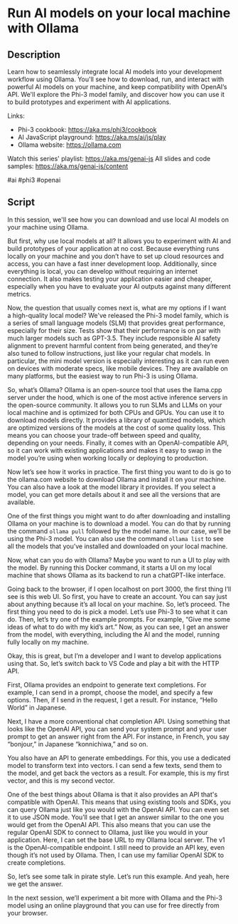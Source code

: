# Run AI models on your local machine with Ollama

## Description

Learn how to seamlessly integrate local AI models into your development workflow using Ollama. You'll see how to download, run, and interact with powerful AI models on your machine, and keep compatibility with OpenAI’s API. We'll explore the Phi-3 model family, and discover how you can use it to build prototypes and experiment with AI applications.

Links:
- Phi-3 cookbook: https://aka.ms/phi3/cookbook
- AI JavaScript playground: https://aka.ms/ai/js/play
- Ollama website: https://ollama.com

Watch this series' playlist: https://aka.ms/genai-js
All slides and code samples: https://aka.ms/genai-js/content

#ai #phi3 #openai

## Script

In this session, we'll see how you can download and use local AI models on your machine using Ollama. 

But first, why use local models at all? It allows you to experiment with AI and build prototypes of your application at no cost. Because everything runs locally on your machine and you don’t have to set up cloud resources and access, you can have a fast inner development loop. Additionally, since everything is local, you can develop without requiring an internet connection. It also makes testing your application easier and cheaper, especially when you have to evaluate your AI outputs against many different metrics.

Now, the question that usually comes next is, what are my options if I want a high-quality local model? We've released the Phi-3 model family, which is a series of small language models (SLM) that provides great performance, especially for their size. Tests show that their performance is on par with much larger models such as GPT-3.5. They include responsible AI safety alignment to prevent harmful content from being generated, and they’re also tuned to follow instructions, just like your regular chat models. In particular, the mini model version is especially interesting as it can run even on devices with moderate specs, like mobile devices. They are available on many platforms, but the easiest way to run Phi-3 is using Ollama.

So, what’s Ollama? Ollama is an open-source tool that uses the llama.cpp server under the hood, which is one of the most active inference servers in the open-source community. It allows you to run SLMs and LLMs on your local machine and is optimized for both CPUs and GPUs. You can use it to download models directly. It provides a library of quantized models, which are optimized versions of the models at the cost of some quality loss. This means you can choose your trade-off between speed and quality, depending on your needs. Finally, it comes with an OpenAI-compatible API, so it can work with existing applications and makes it easy to swap in the model you’re using when working locally or deploying to production.

Now let’s see how it works in practice. The first thing you want to do is go to the ollama.com website to download Ollama and install it on your machine. You can also have a look at the model library it provides. If you select a model, you can get more details about it and see all the versions that are available. 

One of the first things you might want to do after downloading and installing Ollama on your machine is to download a model. You can do that by running the command `ollama pull` followed by the model name. In our case, we’ll be using the Phi-3 model. You can also use the command `ollama list` to see all the models that you’ve installed and downloaded on your local machine.

Now, what can you do with Ollama? Maybe you want to run a UI to play with the model. By running this Docker command, it starts a UI on my local machine that shows Ollama as its backend to run a chatGPT-like interface. 

Going back to the browser, if I open localhost on port 3000, the first thing I’ll see is this web UI. So first, you have to create an account. You can say just about anything because it’s all local on your machine. So, let’s proceed. The first thing you need to do is pick a model. Let’s use Phi-3 to see what it can do. Then, let’s try one of the example prompts. For example, “Give me some ideas of what to do with my kid’s art.” Now, as you can see, I get an answer from the model, with everything, including the AI and the model, running fully locally on my machine.

Okay, this is great, but I’m a developer and I want to develop applications using that. So, let’s switch back to VS Code and play a bit with the HTTP API. 

First, Ollama provides an endpoint to generate text completions. For example, I can send in a prompt, choose the model, and specify a few options. Then, if I send in the request, I get a result. For instance, “Hello World” in Japanese.

Next, I have a more conventional chat completion API. Using something that looks like the OpenAI API, you can send your system prompt and your user prompt to get an answer right from the API. For instance, in French, you say “bonjour,” in Japanese “konnichiwa,” and so on.

You also have an API to generate embeddings. For this, you use a dedicated model to transform text into vectors. I can send a few texts, send them to the model, and get back the vectors as a result. For example, this is my first vector, and this is my second vector.

One of the best things about Ollama is that it also provides an API that's compatible with OpenAI. This means that using existing tools and SDKs, you can query Ollama just like you would with the OpenAI API. You can even set it to use JSON mode. You’ll see that I get an answer similar to the one you would get from the OpenAI API. This also means that you can use the regular OpenAI SDK to connect to Ollama, just like you would in your application. Here, I can set the base URL to my Ollama local server. The v1 is the OpenAI-compatible endpoint. I still need to provide an API key, even though it’s not used by Ollama. Then, I can use my familiar OpenAI SDK to create completions. 

So, let’s see some talk in pirate style. Let’s run this example. And yeah, here we get the answer.

In the next session, we’ll experiment a bit more with Ollama and the Phi-3 model using an online playground that you can use for free directly from your browser.
